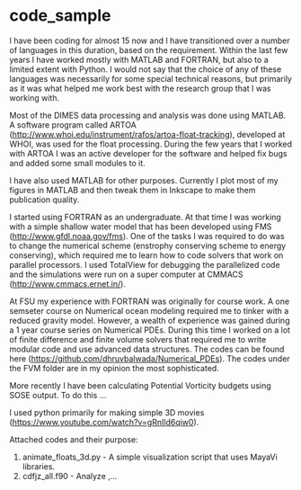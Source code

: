 # code_sample
I have been coding for almost 15 now and I have transitioned over a number of languages in this duration, based on the requirement. Within the last few years I have worked mostly with MATLAB and FORTRAN, but also to a limited extent with Python. I would not say that the choice of any of these languages was necessarily for some special technical reasons, but primarily as it was what helped me work best with the research group that I was working with. 

Most of the DIMES data processing and analysis was done using MATLAB. A software program called ARTOA (http://www.whoi.edu/instrument/rafos/artoa-float-tracking), developed at WHOI, was used for the float processing. During the few years that I worked with ARTOA I was an active developer for the software and helped fix bugs and added some small modules to it. 

I have also used MATLAB for other purposes. Currently I plot most of my figures in MATLAB and then tweak them in Inkscape to make them publication quality. 

I started using FORTRAN as an undergraduate. At that time I was working with a simple shallow water model that has been developed using FMS (http://www.gfdl.noaa.gov/fms). One of the tasks I was required to do was to change the numerical scheme (enstrophy conserving scheme to energy conserving), which required me to learn how to code solvers that work on parallel processors. I used TotalView for debugging the parallelized code and the simulations were run on a super computer at CMMACS (http://www.cmmacs.ernet.in/). 

At FSU my experience with FORTRAN was originally for course work. A one semseter course on Numerical ocean modeling required me to tinker with a reduced gravity model. However, a wealth of experience was gained during a 1 year course series on Numerical PDEs. During this time I worked on a lot of finite difference and finite volume solvers that required me to write modular code and use advanced data structures. The codes can be found here (https://github.com/dhruvbalwada/Numerical_PDEs). The codes under the FVM folder are in my opinion the most sophisticated. 

More recently I have been calculating Potential Vorticity budgets using SOSE output. To do this ...

I used python primarily for making simple 3D movies (https://www.youtube.com/watch?v=gRnIld6qiw0).

Attached codes and their purpose: 

1. animate_floats_3d.py - A simple visualization script that uses MayaVi libraries. 
2. cdfjz_all.f90        - Analyze ,...

